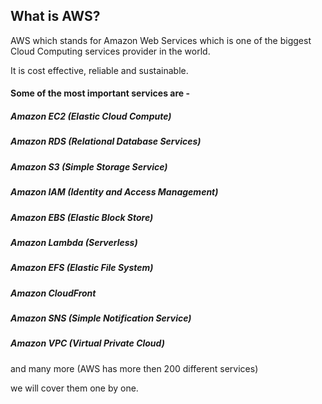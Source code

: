 ## What is AWS?

AWS which stands for Amazon Web Services which is one of the biggest Cloud Computing services provider in the world.

It is cost effective, reliable and sustainable.

#### Some of the most important services are -

##### Amazon EC2 (Elastic Cloud Compute)

##### Amazon RDS (Relational Database Services) 

##### Amazon S3 (Simple Storage Service)

##### Amazon IAM (Identity and Access Management)

##### Amazon EBS (Elastic Block Store)

##### Amazon Lambda (Serverless)

##### Amazon EFS (Elastic File System)

##### Amazon CloudFront 

##### Amazon SNS (Simple Notification Service)

##### Amazon VPC (Virtual Private Cloud)

and many more (AWS has more then 200 different services) 

we will cover them one by one.